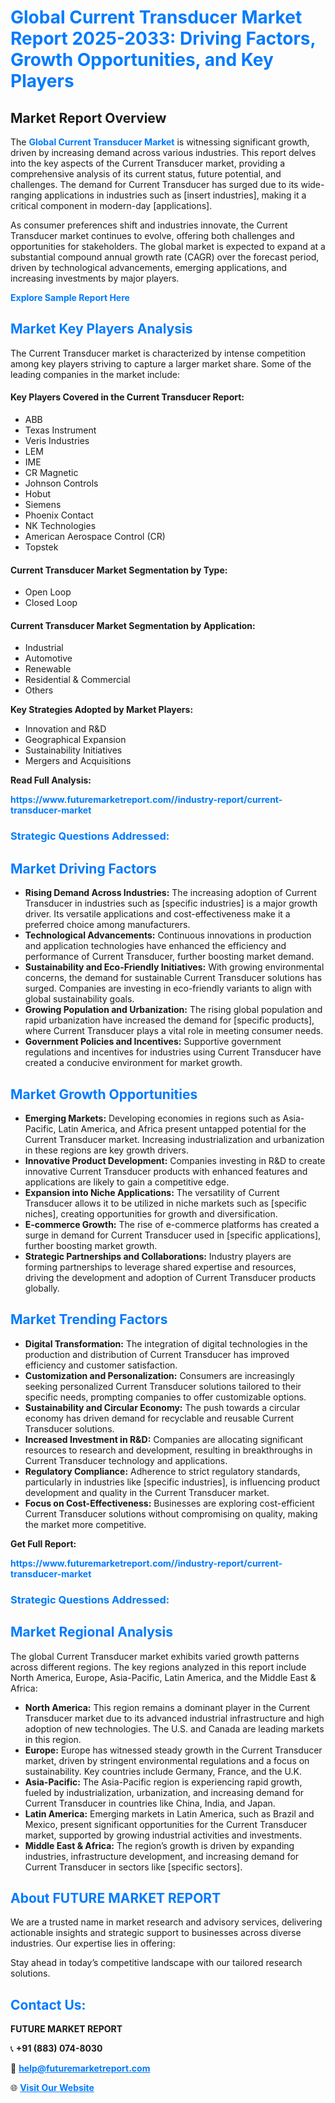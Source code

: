 <h1 style="color: #007BFF;">Global Current Transducer Market Report 2025-2033: Driving Factors, Growth Opportunities, and Key Players</h1>

<section id="overview">
<h2>Market Report Overview</h2>
<p>The <a href="https://www.futuremarketreport.com//industry-report/current-transducer-market" style="color: #007BFF; text-decoration: none;"><strong>Global Current Transducer Market</strong></a> is witnessing significant growth, driven by increasing demand across various industries. This report delves into the key aspects of the Current Transducer market, providing a comprehensive analysis of its current status, future potential, and challenges. The demand for Current Transducer has surged due to its wide-ranging applications in industries such as [insert industries], making it a critical component in modern-day [applications].</p>
<p>As consumer preferences shift and industries innovate, the Current Transducer market continues to evolve, offering both challenges and opportunities for stakeholders. The global market is expected to expand at a substantial compound annual growth rate (CAGR) over the forecast period, driven by technological advancements, emerging applications, and increasing investments by major players.</p>
</section>

<section id="overview">
<p><a href="https://www.futuremarketreport.com//request-sample/reportId=76809" style="color: #007BFF; text-decoration: none;"><strong>Explore Sample Report Here</strong></a></p>
</section>

<section id="key-players">
<h2 style="color: #007BFF;">Market Key Players Analysis</h2>
<p>The Current Transducer market is characterized by intense competition among key players striving to capture a larger market share. Some of the leading companies in the market include:</p>
<h4>Key Players Covered in the Current Transducer Report:</h4>
<ul><li>ABB</li><li>Texas Instrument</li><li>Veris Industries</li><li>LEM</li><li>IME</li><li>CR Magnetic</li><li>Johnson Controls</li><li>Hobut</li><li>Siemens</li><li>Phoenix Contact</li><li>NK Technologies</li><li>American Aerospace Control (CR)</li><li>Topstek</li></ul>
<h4>Current Transducer Market Segmentation by Type:</h4>
<ul><li>Open Loop</li><li>Closed Loop</li></ul>

<h4>Current Transducer Market Segmentation by Application:</h4>
<ul><li>Industrial</li><li>Automotive</li><li>Renewable</li><li>Residential &amp; Commercial</li><li>Others</li></ul>
<p><strong>Key Strategies Adopted by Market Players:</strong></p>
<ul>
<li>Innovation and R&D</li>
<li>Geographical Expansion</li>
<li>Sustainability Initiatives</li>
<li>Mergers and Acquisitions</li>
</ul>
</section>

<section>
<p><strong>Read Full Analysis: </strong></p><a href="https://www.futuremarketreport.com//industry-report/current-transducer-market" style="color: #007BFF; text-decoration: none;"><strong>https://www.futuremarketreport.com//industry-report/current-transducer-market</strong></a>
<h3 style="color: #007BFF;">Strategic Questions Addressed:</h3>
</section>

<section id="driving-factors">
<h2 style="color: #007BFF;">Market Driving Factors</h2>
<ul>
<li><strong>Rising Demand Across Industries:</strong> The increasing adoption of Current Transducer in industries such as [specific industries] is a major growth driver. Its versatile applications and cost-effectiveness make it a preferred choice among manufacturers.</li>
<li><strong>Technological Advancements:</strong> Continuous innovations in production and application technologies have enhanced the efficiency and performance of Current Transducer, further boosting market demand.</li>
<li><strong>Sustainability and Eco-Friendly Initiatives:</strong> With growing environmental concerns, the demand for sustainable Current Transducer solutions has surged. Companies are investing in eco-friendly variants to align with global sustainability goals.</li>
<li><strong>Growing Population and Urbanization:</strong> The rising global population and rapid urbanization have increased the demand for [specific products], where Current Transducer plays a vital role in meeting consumer needs.</li>
<li><strong>Government Policies and Incentives:</strong> Supportive government regulations and incentives for industries using Current Transducer have created a conducive environment for market growth.</li>
</ul>
</section>

<section id="growth-opportunities">
<h2 style="color: #007BFF;">Market Growth Opportunities</h2>
<ul>
<li><strong>Emerging Markets:</strong> Developing economies in regions such as Asia-Pacific, Latin America, and Africa present untapped potential for the Current Transducer market. Increasing industrialization and urbanization in these regions are key growth drivers.</li>
<li><strong>Innovative Product Development:</strong> Companies investing in R&D to create innovative Current Transducer products with enhanced features and applications are likely to gain a competitive edge.</li>
<li><strong>Expansion into Niche Applications:</strong> The versatility of Current Transducer allows it to be utilized in niche markets such as [specific niches], creating opportunities for growth and diversification.</li>
<li><strong>E-commerce Growth:</strong> The rise of e-commerce platforms has created a surge in demand for Current Transducer used in [specific applications], further boosting market growth.</li>
<li><strong>Strategic Partnerships and Collaborations:</strong> Industry players are forming partnerships to leverage shared expertise and resources, driving the development and adoption of Current Transducer products globally.</li>
</ul>
</section>

<section id="trending-factors">
<h2 style="color: #007BFF;">Market Trending Factors</h2>
<ul>
<li><strong>Digital Transformation:</strong> The integration of digital technologies in the production and distribution of Current Transducer has improved efficiency and customer satisfaction.</li>
<li><strong>Customization and Personalization:</strong> Consumers are increasingly seeking personalized Current Transducer solutions tailored to their specific needs, prompting companies to offer customizable options.</li>
<li><strong>Sustainability and Circular Economy:</strong> The push towards a circular economy has driven demand for recyclable and reusable Current Transducer solutions.</li>
<li><strong>Increased Investment in R&D:</strong> Companies are allocating significant resources to research and development, resulting in breakthroughs in Current Transducer technology and applications.</li>
<li><strong>Regulatory Compliance:</strong> Adherence to strict regulatory standards, particularly in industries like [specific industries], is influencing product development and quality in the Current Transducer market.</li>
<li><strong>Focus on Cost-Effectiveness:</strong> Businesses are exploring cost-efficient Current Transducer solutions without compromising on quality, making the market more competitive.</li>
</ul>
</section>

<section>
<p><strong>Get Full Report: </strong></p><a href="https://www.futuremarketreport.com//industry-report/current-transducer-market" style="color: #007BFF; text-decoration: none;"><strong>https://www.futuremarketreport.com//industry-report/current-transducer-market</strong></a>
<h3 style="color: #007BFF;">Strategic Questions Addressed:</h3>
</section>


<section id="regional-analysis">
<h2 style="color: #007BFF;">Market Regional Analysis</h2>
<p>The global Current Transducer market exhibits varied growth patterns across different regions. The key regions analyzed in this report include North America, Europe, Asia-Pacific, Latin America, and the Middle East & Africa:</p>
<ul>
<li><strong>North America:</strong> This region remains a dominant player in the Current Transducer market due to its advanced industrial infrastructure and high adoption of new technologies. The U.S. and Canada are leading markets in this region.</li>
<li><strong>Europe:</strong> Europe has witnessed steady growth in the Current Transducer market, driven by stringent environmental regulations and a focus on sustainability. Key countries include Germany, France, and the U.K.</li>
<li><strong>Asia-Pacific:</strong> The Asia-Pacific region is experiencing rapid growth, fueled by industrialization, urbanization, and increasing demand for Current Transducer in countries like China, India, and Japan.</li>
<li><strong>Latin America:</strong> Emerging markets in Latin America, such as Brazil and Mexico, present significant opportunities for the Current Transducer market, supported by growing industrial activities and investments.</li>
<li><strong>Middle East & Africa:</strong> The region’s growth is driven by expanding industries, infrastructure development, and increasing demand for Current Transducer in sectors like [specific sectors].</li>
</ul>
</section>

<footer>
<h2 style="color: #007BFF;">About FUTURE MARKET REPORT</h2>
<p>We are a trusted name in market research and advisory services, delivering actionable insights and strategic support to businesses across diverse industries. Our expertise lies in offering:</p>

<p>Stay ahead in today’s competitive landscape with our tailored research solutions.</p>

<h2 style="color: #007BFF;">Contact Us:</h2>
<p><strong>FUTURE MARKET REPORT</strong></p>
<p>📞 <strong>+91 (883) 074-8030</strong></p>
<p>📧 <strong><a href="mailto:help@futuremarketreport.com" style="color: #007BFF;">help@futuremarketreport.com</a></strong></p>
<p>🌐 <strong><a href="https://www.futuremarketreport.com/" style="color: #007BFF;">Visit Our Website</a></strong></p>
</footer>
